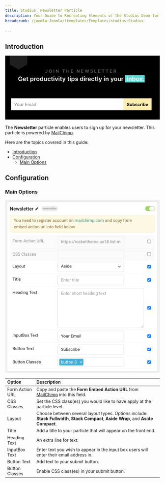 ```yaml
---
title: Studius: Newsletter Particle
description: Your Guide to Recreating Elements of the Studius Demo for Joomla
breadcrumb: /joomla:Joomla/!templates:Templates/studius:Studius

---
```


## Introduction

![](assets/particle_newsletter1.png)

The **Newsletter** particle enables users to sign up for your newsletter. This particle is powered by [MailChimp](http://mailchimp.com/).

Here are the topics covered in this guide:

- [Introduction](#introduction)
- [Configuration](#configuration)
  - [Main Options](#main-options)

## Configuration

### Main Options

![](assets/particle_newsletter2.png)

| Option          | Description                                                                                                                          |
| :-------------- | :----------------------------------------------------------------------------------------------------------------------------------- |
| Form Action URL | Copy and paste the **Form Embed Action URL** from [MailChimp](http://mailchimp.com/) into this field.                                |
| CSS Classes     | Set the CSS class(es) you would like to have apply at the particle level.                                                            |
| Layout          | Choose between several layout types. Options include: **Stack Fullwidth**, **Stack Compact**, **Aside Wrap**, and **Aside Compact**. |
| Title           | Add a title to your particle that will appear on the front end.                                                                      |
| Heading Text    | An extra line for text.                                                                                                              |
| InputBox Text   | Enter text you wish to appear in the input box users will enter their email address in.                                              |
| Button Text     | Add text to your submit button.                                                                                                      |
| Button Classes  | Enable CSS class(es) in your submit button.                                                                                          |
